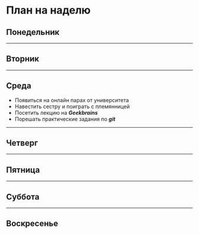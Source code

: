 # План на наделю

## **Понедельник**


---
## **Вторник**


---
## **Среда**
+ Появиться на онлайн парах от университета
+ Навестить сестру и поиграть с племянницей
+ Посетить лекцию на __*Geekbrains*__
+ Порешать практические задания по __*git*__
---
## **Четверг**


---
## **Пятница**


---
## **Суббота**


---
## **Воскресенье**